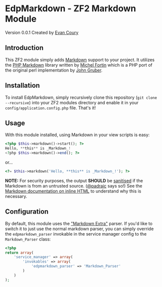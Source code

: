 EdpMarkdown - ZF2 Markdown Module
=================================
Version 0.0.1 Created by [Evan Coury](http://blog.evan.pro/)

Introduction
------------
This ZF2 module simply adds [Markdown](http://daringfireball.net/projects/markdown/) support to your project. It utilizes the [PHP Markdown](http://michelf.com/projects/php-markdown/) library written by [Michel Fortin](http://michelf.com/) which is a PHP port of the original perl implementation by [John Gruber](http://daringfireball.net/).

Installation
------------
To install EdpMarkdown, simply recursively clone this repository (`git clone
--recursive`) into your ZF2 modules directory and enable it in your
`config/application.config.php` file.  That's it!

Usage
-----
With this module installed, using Markdown in your view scripts is easy:

```php
<?php $this->markdown()->start(); ?>
Hello, **this** is _Markdown_!
<?php $this->markdown()->end(); ?>
```

or...

```php
<?= $this->markdown('Hello, **this** is _Markdown_!'); ?>
```

**NOTE:** For security purposes, the output **SHOULD** be [sanitised](http://htmlpurifier.org/) if the Markdown is from an untrusted source. ([@padraic](https://github.com/padraic) says so!) See the [Markdown documentation on inline HTML](http://daringfireball.net/projects/markdown/syntax#html) to understand why this is necessary.

Configuration
-------------
By default, this module uses the ["Markdown Extra"](http://michelf.com/projects/php-markdown/extra/)
parser. If you'd like to switch it to just use the normal markdown parser, you
can simply override the `edpmarkdown_parser` invokable in the service manager
config to the `Markdown_Parser` class:

```php
<?php
return array(
    'service_manager' => array(
        'invokables' => array(
            'edpmarkdown_parser' => 'Markdown_Parser'
        )
    )
);
```
